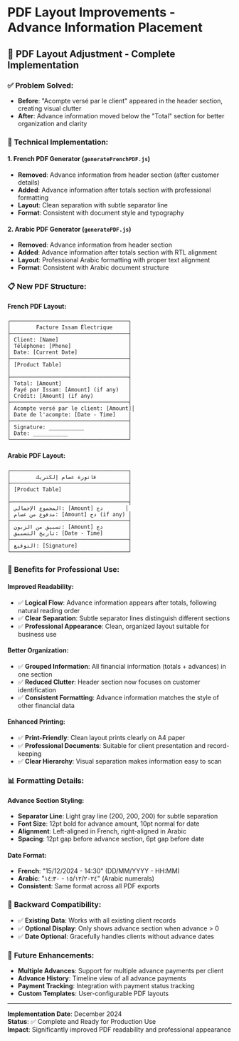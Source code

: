# PDF Layout Improvements - Advance Information Placement

## 📄 **PDF Layout Adjustment - Complete Implementation**

### ✅ **Problem Solved:**
- **Before**: "Acompte versé par le client" appeared in the header section, creating visual clutter
- **After**: Advance information moved below the "Total" section for better organization and clarity

### 🔧 **Technical Implementation:**

#### 1. **French PDF Generator (`generateFrenchPDF.js`)**
- **Removed**: Advance information from header section (after customer details)
- **Added**: Advance information after totals section with professional formatting
- **Layout**: Clean separation with subtle separator line
- **Format**: Consistent with document style and typography

#### 2. **Arabic PDF Generator (`generatePDF.js`)**
- **Removed**: Advance information from header section
- **Added**: Advance information after totals section with RTL alignment
- **Layout**: Professional Arabic formatting with proper text alignment
- **Format**: Consistent with Arabic document structure

### 📋 **New PDF Structure:**

#### **French PDF Layout:**
```
┌─────────────────────────────────────┐
│        Facture Issam Électrique     │
├─────────────────────────────────────┤
│ Client: [Name]                      │
│ Téléphone: [Phone]                  │
│ Date: [Current Date]                │
├─────────────────────────────────────┤
│ [Product Table]                     │
│                                     │
├─────────────────────────────────────┤
│ Total: [Amount]                     │
│ Payé par Issam: [Amount] (if any)   │
│ Crédit: [Amount] (if any)           │
├─────────────────────────────────────┤
│ Acompte versé par le client: [Amount]│
│ Date de l'acompte: [Date - Time]    │
├─────────────────────────────────────┤
│ Signature: ___________              │
│ Date: ___________                   │
└─────────────────────────────────────┘
```

#### **Arabic PDF Layout:**
```
┌─────────────────────────────────────┐
│        فاتورة عصام إلكتريك          │
├─────────────────────────────────────┤
│ [Product Table]                     │
│                                     │
├─────────────────────────────────────┤
│ المجموع الإجمالي: [Amount] دج       │
│ مدفوع من عصام: [Amount] دج (if any) │
├─────────────────────────────────────┤
│ تسبيق من الزبون: [Amount] دج        │
│ تاريخ التسبيق: [Date - Time]        │
├─────────────────────────────────────┤
│ التوقيع: [Signature]                │
└─────────────────────────────────────┘
```

### 🎯 **Benefits for Professional Use:**

#### **Improved Readability:**
- ✅ **Logical Flow**: Advance information appears after totals, following natural reading order
- ✅ **Clear Separation**: Subtle separator lines distinguish different sections
- ✅ **Professional Appearance**: Clean, organized layout suitable for business use

#### **Better Organization:**
- ✅ **Grouped Information**: All financial information (totals + advances) in one section
- ✅ **Reduced Clutter**: Header section now focuses on customer identification
- ✅ **Consistent Formatting**: Advance information matches the style of other financial data

#### **Enhanced Printing:**
- ✅ **Print-Friendly**: Clean layout prints clearly on A4 paper
- ✅ **Professional Documents**: Suitable for client presentation and record-keeping
- ✅ **Clear Hierarchy**: Visual separation makes information easy to scan

### 📊 **Formatting Details:**

#### **Advance Section Styling:**
- **Separator Line**: Light gray line (200, 200, 200) for subtle separation
- **Font Size**: 12pt bold for advance amount, 10pt normal for date
- **Alignment**: Left-aligned in French, right-aligned in Arabic
- **Spacing**: 12pt gap before advance section, 6pt gap before date

#### **Date Format:**
- **French**: "15/12/2024 - 14:30" (DD/MM/YYYY - HH:MM)
- **Arabic**: "١٥/١٢/٢٠٢٤ - ١٤:٣٠" (Arabic numerals)
- **Consistent**: Same format across all PDF exports

### 🔄 **Backward Compatibility:**
- ✅ **Existing Data**: Works with all existing client records
- ✅ **Optional Display**: Only shows advance section when advance > 0
- ✅ **Date Optional**: Gracefully handles clients without advance dates

### 🚀 **Future Enhancements:**
- **Multiple Advances**: Support for multiple advance payments per client
- **Advance History**: Timeline view of all advance payments
- **Payment Tracking**: Integration with payment status tracking
- **Custom Templates**: User-configurable PDF layouts

---

**Implementation Date**: December 2024  
**Status**: ✅ Complete and Ready for Production Use  
**Impact**: Significantly improved PDF readability and professional appearance 